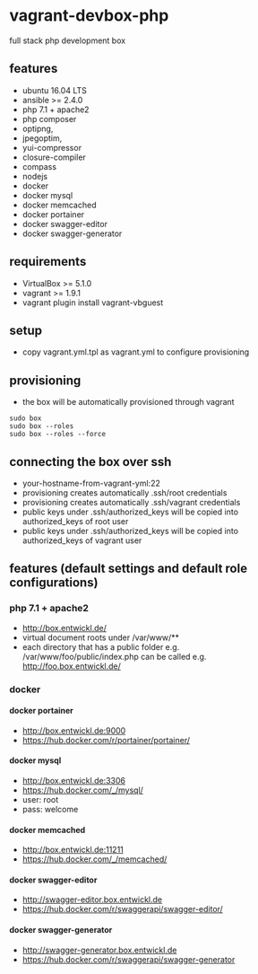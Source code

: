 # vagrant-devbox-php

full stack php development box

## features

- ubuntu 16.04 LTS
- ansible >= 2.4.0
- php 7.1 + apache2
- php composer
- optipng, 
- jpegoptim, 
- yui-compressor
- closure-compiler
- compass
- nodejs
- docker
- docker mysql
- docker memcached
- docker portainer
- docker swagger-editor
- docker swagger-generator

## requirements

- VirtualBox >= 5.1.0
- vagrant >= 1.9.1
- vagrant plugin install vagrant-vbguest

## setup

- copy vagrant.yml.tpl as vagrant.yml to configure provisioning

## provisioning

- the box will be automatically provisioned through vagrant

```
sudo box
sudo box --roles
sudo box --roles --force
```

## connecting the box over ssh

- your-hostname-from-vagrant-yml:22
- provisioning creates automatically .ssh/root credentials
- provisioning creates automatically .ssh/vagrant credentials
- public keys under .ssh/authorized_keys will be copied into authorized_keys of root user
- public keys under .ssh/authorized_keys will be copied into authorized_keys of vagrant user

## features (default settings and default role configurations)

### php 7.1 + apache2

- http://box.entwickl.de/
- virtual document roots under /var/www/**
- each directory that has a public folder e.g. /var/www/foo/public/index.php can be called e.g. http://foo.box.entwickl.de/

### docker

#### docker portainer

- http://box.entwickl.de:9000
- https://hub.docker.com/r/portainer/portainer/

#### docker mysql

- http://box.entwickl.de:3306
- https://hub.docker.com/_/mysql/
- user: root
- pass: welcome

#### docker memcached

- http://box.entwickl.de:11211
- https://hub.docker.com/_/memcached/

#### docker swagger-editor

- http://swagger-editor.box.entwickl.de
- https://hub.docker.com/r/swaggerapi/swagger-editor/

#### docker swagger-generator

- http://swagger-generator.box.entwickl.de
- https://hub.docker.com/r/swaggerapi/swagger-generator